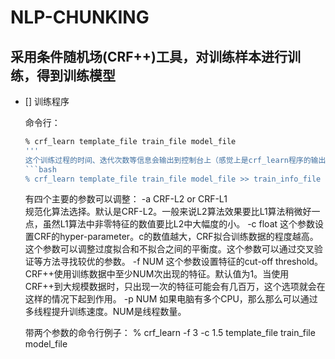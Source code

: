 # NLP-CHUNKING
## 采用条件随机场(CRF++)工具，对训练样本进行训练，得到训练模型
- [] 训练程序

    命令行：
    ```bash
    % crf_learn template_file train_file model_file
    '''
    这个训练过程的时间、迭代次数等信息会输出到控制台上（感觉上是crf_learn程序的输出信息到标准输出流上了），如果想保存这些信息，我们可以将这些标准输出流到文件上，命令格式如下：
    ```bash
    % crf_learn template_file train_file model_file >> train_info_file
    ```

    有四个主要的参数可以调整：
    -a CRF-L2 or CRF-L1     
    规范化算法选择。默认是CRF-L2。一般来说L2算法效果要比L1算法稍微好一点，虽然L1算法中非零特征的数值要比L2中大幅度的小。
    -c float
    这个参数设置CRF的hyper-parameter。c的数值越大，CRF拟合训练数据的程度越高。这个参数可以调整过度拟合和不拟合之间的平衡度。这个参数可以通过交叉验证等方法寻找较优的参数。
    -f NUM
    这个参数设置特征的cut-off threshold。CRF++使用训练数据中至少NUM次出现的特征。默认值为1。当使用CRF++到大规模数据时，只出现一次的特征可能会有几百万，这个选项就会在这样的情况下起到作用。
    -p NUM
    如果电脑有多个CPU，那么那么可以通过多线程提升训练速度。NUM是线程数量。

    带两个参数的命令行例子：
    % crf_learn -f  3 -c 1.5 template_file train_file model_file
